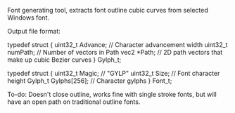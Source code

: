 Font generating tool, extracts font outline cubic curves from selected Windows font.

Output file format:

typedef struct
{
	uint32_t Advance;		// Character advancement width
	uint32_t numPath;		// Number of vectors in Path
	vec2 *Path;				// 2D path vectors that make up cubic Bezier curves
} Gylph_t;

typedef struct
{
	uint32_t Magic;			// "GYLP"
	uint32_t Size;			// Font character height
	Gylph_t Gylphs[256];	// Character gylphs
} Font_t;


To-do:
Doesn't close outline, works fine with single stroke fonts, but will have an open path on traditional outline fonts.